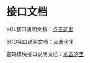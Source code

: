 # 接口文档

VCL接口说明文档：[点击这里](https://docs.rs/wedpr_s_verifiable_confidential_ledger/1.1.0/wedpr_s_verifiable_confidential_ledger/)

SCD接口说明文档：[点击这里](https://docs.rs/wedpr_s_selective_certificate_disclosure/1.2.0/wedpr_s_selective_certificate_disclosure/)

密码模块接口说明文档：[点击这里](https://crates.io/search?q=wedpr)